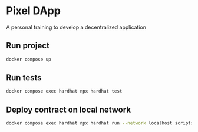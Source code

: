 # Pixel DApp

A personal training to develop a decentralized application

## Run project

```bash
docker compose up
```

## Run tests

```bash
docker compose exec hardhat npx hardhat test
```

## Deploy contract on local network

```bash
docker compose exec hardhat npx hardhat run --network localhost scripts/deploy.js
```
